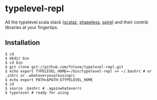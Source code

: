 typelevel-repl
==============

All the typelevel.scala stack ([scalaz](https://github.com/scalaz/scalaz), [shapeless](https://github.com/milessabin/shapeless), [spire](https://github.com/non/spire)) and their contrib libraries at your fingertips.

Installation
------------
```shell
$ cd
$ mkdir bin
$ cd bin
$ git clone git://github.com/folone/typelevel-repl.git
$ echo export TYPELEVEL_HOME=~/bin/typelevel-repl >> ~/.bashrc # or .zshrc or .whateveryouareusingrc
$ echo export PATH=$PATH:$TYPELEVEL_HOME
$ cd
$ source .bashrc # .againwhateverrc
$ typelevel # ready for using
```
